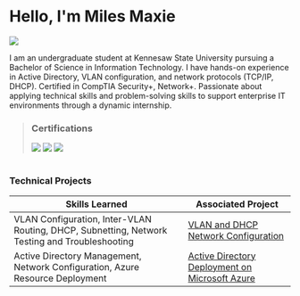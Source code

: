# Hello, I'm Miles Maxie

<a href=""><img src="https://img.shields.io/badge/-LinkedIn-0072b1?&style=for-the-badge&logo=linkedin&logoColor=white" /></a>

I am an undergraduate student at Kennesaw State University pursuing a Bachelor of Science in Information Technology. I have hands-on experience in Active Directory, VLAN configuration, and network protocols (TCP/IP, DHCP). Certified in CompTIA Security+, Network+. Passionate about applying technical skills and problem-solving skills to support enterprise IT environments through a dynamic internship.

> ### Certifications
> <img src="https://img.shields.io/badge/-Security%2B-FF0000?&style=for-the-badge&logo=CompTIA&logoColor=white" />
> <img src="https://img.shields.io/badge/-Network%2B-FF0000?&style=for-the-badge&logo=CompTIA&logoColor=white" />
> <img src="https://img.shields.io/badge/-CCNA (In Progress)-0A66C2?style=for-the-badge&logo=Cisco&logoColor=white" />
#

### Technical Projects

| Skills Learned                                    | Associated Project         |
|-----------------------------------------------|----------------------------|
|   VLAN Configuration, Inter-VLAN Routing, DHCP, Subnetting, Network Testing and Troubleshooting | <a href="https://github.com/mylesmaxie0/Enterprise-VLAN-Network-Lab">VLAN and DHCP Network Configuration</a>|
|Active Directory Management, Network Configuration, Azure Resource Deployment | <a href="https://github.com/mylesmaxie0/Active-Directory-Deployment-on-Microsoft-Azure">Active Directory Deployment on Microsoft Azure</a>|


